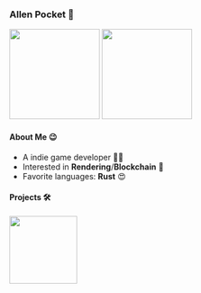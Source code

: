 ### Allen Pocket 👋

<p align="left">
<img height="160" src="https://github-readme-stats.vercel.app/api?username=allenpocketgamer&count_private=true&show_icons=true&theme=dracula"/>
<img height="160" src="https://github-readme-stats.vercel.app/api/top-langs/?username=allenpocketgamer&layout=compact&hide=html&count_private=true&langs_count=4&theme=dracula"/>
</p>

#### About Me 😉

* A indie game developer 🤟🏼
* Interested in **Rendering**/**Blockchain** 💎
* Favorite languages: **Rust** 😍

#### Projects 🛠️

<p align="left">
<img height="120" src="https://github-readme-stats.vercel.app/api/pin?username=allenpocketgamer&repo=yam&theme=dracula"/>
</p>
